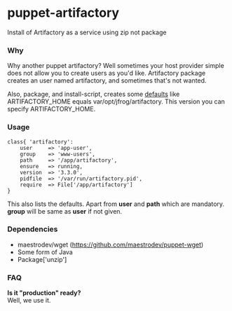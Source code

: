 puppet-artifactory
==================

Install of Artifactory as a service using zip not package

### Why
Why another puppet artifactory? Well sometimes your host provider simple does not allow you to create users as you'd like. Artifactory package creates an user named artifactory, and sometimes that's not wanted.

Also, package, and install-script, creates some [defaults](http://www.jfrog.com/confluence/display/RTF/Installing+on+Linux+Solaris+or+Mac+OS#InstallingonLinuxSolarisorMacOS-ManagedFilesandFolders) like ARTIFACTORY_HOME equals var/opt/jfrog/artifactory. This version you can specify ARTIFACTORY_HOME.


### Usage
```puppet
class{ 'artifactory':
    user     => 'app-user',
    group    => 'www-users',
    path     => '/app/artifactory',
    ensure   => running,
    version  => '3.3.0',
    pidfile  => '/var/run/artifactory.pid',
    require  => File['/app/artifactory']
}
```
This also lists the defaults. Apart from **user** and **path** which are mandatory. **group** will be same as **user** if not given.

### Dependencies

* maestrodev/wget (https://github.com/maestrodev/puppet-wget)
* Some form of Java
* Package['unzip']

### FAQ
**Is it "production" ready?**<br>
Well, we use it.
